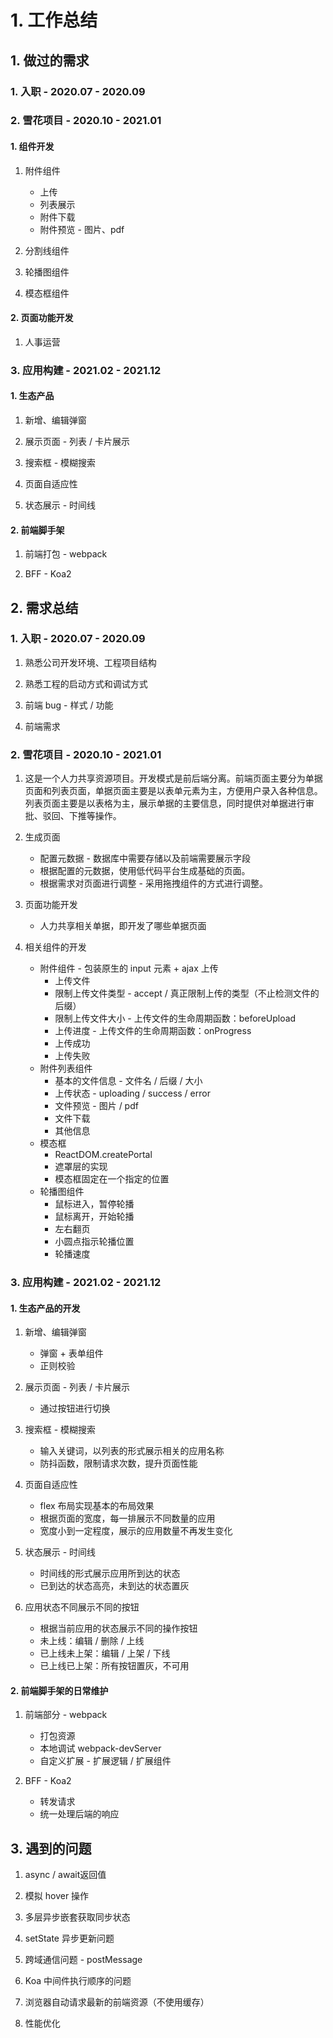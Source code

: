 # 1. 工作总结

## 1. 做过的需求

### 1. 入职 - 2020.07 - 2020.09


### 2. 雪花项目 - 2020.10 - 2021.01

#### 1. 组件开发

1. 附件组件
   - 上传
   - 列表展示
   - 附件下载
   - 附件预览 - 图片、pdf

2. 分割线组件

3. 轮播图组件

4. 模态框组件

#### 2. 页面功能开发

1. 人事运营

### 3. 应用构建 - 2021.02 - 2021.12

#### 1. 生态产品

1. 新增、编辑弹窗

2. 展示页面 - 列表 / 卡片展示

3. 搜索框 - 模糊搜索

4. 页面自适应性

5. 状态展示 - 时间线

#### 2. 前端脚手架

1. 前端打包 - webpack 

2. BFF - Koa2 


## 2. 需求总结

### 1. 入职 - 2020.07 - 2020.09

1. 熟悉公司开发环境、工程项目结构

2. 熟悉工程的启动方式和调试方式

3. 前端 bug - 样式 / 功能

4. 前端需求

### 2. 雪花项目 - 2020.10 - 2021.01

1. 这是一个人力共享资源项目。开发模式是前后端分离。前端页面主要分为单据页面和列表页面，单据页面主要是以表单元素为主，方便用户录入各种信息。列表页面主要是以表格为主，展示单据的主要信息，同时提供对单据进行审批、驳回、下推等操作。

2. 生成页面
   - 配置元数据 - 数据库中需要存储以及前端需要展示字段
   - 根据配置的元数据，使用低代码平台生成基础的页面。
   - 根据需求对页面进行调整 - 采用拖拽组件的方式进行调整。

3. 页面功能开发
   - 人力共享相关单据，即开发了哪些单据页面

4. 相关组件的开发
   - 附件组件 - 包装原生的 input 元素 + ajax 上传
     - 上传文件
     - 限制上传文件类型 - accept / 真正限制上传的类型（不止检测文件的后缀）
     - 限制上传文件大小 - 上传文件的生命周期函数：beforeUpload
     - 上传进度 - 上传文件的生命周期函数：onProgress
     - 上传成功
     - 上传失败
   - 附件列表组件
     - 基本的文件信息 - 文件名 / 后缀 / 大小
     - 上传状态 - uploading / success / error
     - 文件预览 - 图片 / pdf
     - 文件下载
     - 其他信息
   - 模态框
     - ReactDOM.createPortal
     - 遮罩层的实现
     - 模态框固定在一个指定的位置
   - 轮播图组件
     - 鼠标进入，暂停轮播
     - 鼠标离开，开始轮播
     - 左右翻页
     - 小圆点指示轮播位置
     - 轮播速度

### 3. 应用构建 - 2021.02 - 2021.12

#### 1. 生态产品的开发 

1. 新增、编辑弹窗
   - 弹窗 + 表单组件
   - 正则校验

2. 展示页面 - 列表 / 卡片展示
   - 通过按钮进行切换
    
3. 搜索框 - 模糊搜索
   - 输入关键词，以列表的形式展示相关的应用名称
   - 防抖函数，限制请求次数，提升页面性能
   
4. 页面自适应性
   - flex 布局实现基本的布局效果
   - 根据页面的宽度，每一排展示不同数量的应用
   - 宽度小到一定程度，展示的应用数量不再发生变化

5. 状态展示 - 时间线
   - 时间线的形式展示应用所到达的状态
   - 已到达的状态高亮，未到达的状态置灰

6. 应用状态不同展示不同的按钮
   - 根据当前应用的状态展示不同的操作按钮
   - 未上线：编辑 / 删除 / 上线
   - 已上线未上架：编辑 / 上架 / 下线
   - 已上线已上架：所有按钮置灰，不可用
   
#### 2. 前端脚手架的日常维护

1. 前端部分 - webpack
   - 打包资源
   - 本地调试 webpack-devServer
   - 自定义扩展 - 扩展逻辑 / 扩展组件

2. BFF - Koa2
   - 转发请求
   - 统一处理后端的响应

## 3. 遇到的问题

1. async / await返回值

2. 模拟 hover 操作

3. 多层异步嵌套获取同步状态

4. setState 异步更新问题

5. 跨域通信问题 - postMessage

6. Koa 中间件执行顺序的问题

7. 浏览器自动请求最新的前端资源（不使用缓存）

8. 性能优化




